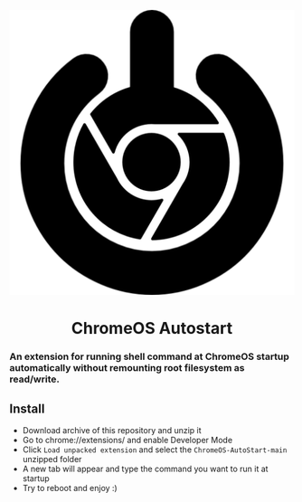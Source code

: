 <p align="center"><img src="/icon.png" alt="logo" /></p>
<h1 align="center">ChromeOS Autostart</h1>

### An extension for running shell command at ChromeOS startup automatically without remounting root filesystem as read/write.

## Install
- Download archive of this repository and unzip it
- Go to chrome://extensions/ and enable Developer Mode
- Click `Load unpacked extension` and select the `ChromeOS-AutoStart-main` unzipped folder
- A new tab will appear and type the command you want to run it at startup
- Try to reboot and enjoy :)
